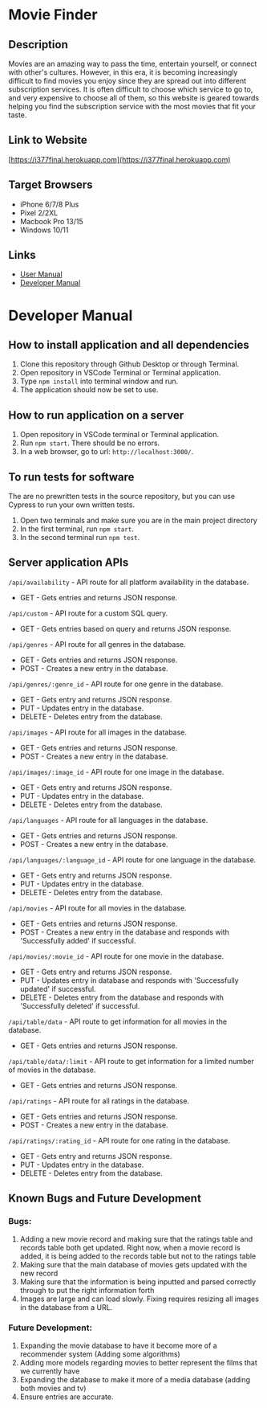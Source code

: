 # Movie Finder

## Description
Movies are an amazing way to pass the time, entertain yourself, or connect with other's cultures. However, in this era, it is becoming increasingly difficult to find movies you enjoy since they are spread out into different subscription services. It is often difficult to choose which service to go to, and very expensive to choose all of them, so this website is geared towards helping you find the subscription service with the most movies that fit your taste.


## Link to Website
<!-- [https://group13-final-inst377sp2022.herokuapp.com/](https://group13-final-inst377sp2022.herokuapp.com/) -->
<!-- temporary until we can get the main deployment working!-->
[https://i377final.herokuapp.com](https://i377final.herokuapp.com)

## Target Browsers
* iPhone 6/7/8 Plus
* Pixel 2/2XL
* Macbook Pro 13/15
* Windows 10/11

## Links
* [User Manual]() 
* [Developer Manual](https://github.com/varanika-sharma/Group13-Final-INST377SP2022#developer-manual)

# Developer Manual
## How to install application and all dependencies
1. Clone this repository through Github Desktop or through Terminal.
2. Open repository in VSCode Terminal or Terminal application.
3. Type ```npm install``` into terminal window and run.
4. The application should now be set to use.

## How to run application on a server
1. Open repository in VSCode terminal or Terminal application.
2. Run ```npm start```. There should be no errors.
3. In a web browser, go to url: ```http://localhost:3000/```.

## To run tests for software
The are no prewritten tests in the source repository, but you can use Cypress to run your own written tests.
1. Open two terminals and make sure you are in the main project directory
2. In the first terminal, run ```npm start```.
3. In the second terminal run ```npm test```.

## Server application APIs
```/api/availability``` - API route for all platform availability in the database.
* GET - Gets entries and returns JSON response. 

<!-- ```/api/availability/:availability_id``` - API route for one platform availability in the database.
* GET - Gets entry and returns JSON response.  -->

```/api/custom``` - API route for a custom SQL query.
* GET - Gets entries based on query and returns JSON response. 

```/api/genres``` - API route for all genres in the database.
* GET - Gets entries and returns JSON response. 
* POST - Creates a new entry in the database.

```/api/genres/:genre_id``` - API route for one genre in the database.
* GET - Gets entry and returns JSON response. 
* PUT - Updates entry in the database.
* DELETE - Deletes entry from the database.

```/api/images``` - API route for all images in the database.
* GET - Gets entries and returns JSON response. 
* POST - Creates a new entry in the database.

```/api/images/:image_id``` - API route for one image in the database.
* GET - Gets entry and returns JSON response. 
* PUT - Updates entry in the database.
* DELETE - Deletes entry from the database.

```/api/languages``` - API route for all languages in the database.
* GET - Gets entries and returns JSON response. 
* POST - Creates a new entry in the database.

```/api/languages/:language_id``` - API route for one language in the database.
* GET - Gets entry and returns JSON response. 
* PUT - Updates entry in the database.
* DELETE - Deletes entry from the database.

```/api/movies``` - API route for all movies in the database.
* GET - Gets entries and returns JSON response. 
* POST - Creates a new entry in the database and responds with 'Successfully added' if successful.

```/api/movies/:movie_id``` - API route for one movie in the database.
* GET - Gets entry and returns JSON response. 
* PUT - Updates entry in database and responds with 'Successfully updated' if successful.
* DELETE - Deletes entry from the database and responds with 'Successfully deleted' if successful.

```/api/table/data``` - API route to get information for all movies in the database.
* GET - Gets entries and returns JSON response. 

```/api/table/data/:limit``` - API route to get information for a limited number of movies in the database.
* GET - Gets entries and returns JSON response. 

```/api/ratings``` - API route for all ratings in the database.
* GET - Gets entries and returns JSON response. 
* POST - Creates a new entry in the database.

```/api/ratings/:rating_id``` - API route for one rating in the database.
* GET - Gets entry and returns JSON response. 
* PUT - Updates entry in the database.
* DELETE - Deletes entry from the database.

## Known Bugs and Future Development
### Bugs:
1. Adding a new movie record and making sure that the ratings table and records table both get updated. Right now, when a movie record is added, it is being added to the records table but not to the ratings table
2. Making sure that the main database of movies gets updated with the new record
3. Making sure that the information is being inputted and parsed correctly through to put the right information forth
4. Images are large and can load slowly. Fixing requires resizing all images in the database from a URL. 

### Future Development: 
1. Expanding the movie database to have it become more of a recommender system (Adding some algorithms)
2. Adding more models regarding movies to better represent the films that we currently have 
3. Expanding the database to make it more of a media database (adding both movies and tv)
4. Ensure entries are accurate. 